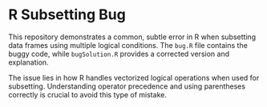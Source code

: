# R Subsetting Bug

This repository demonstrates a common, subtle error in R when subsetting data frames using multiple logical conditions.  The `bug.R` file contains the buggy code, while `bugSolution.R` provides a corrected version and explanation.

The issue lies in how R handles vectorized logical operations when used for subsetting.  Understanding operator precedence and using parentheses correctly is crucial to avoid this type of mistake.